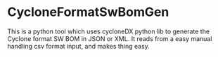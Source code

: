 # CycloneFormatSwBomGen
This is a python tool which uses cycloneDX python lib to generate the Cyclone format SW BOM in JSON or XML. It reads from a easy manual handling csv format input, and makes thing easy.
